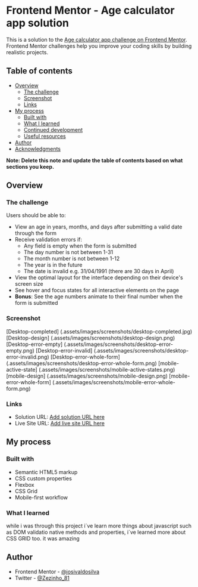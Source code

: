 # Frontend Mentor - Age calculator app solution

This is a solution to the [Age calculator app challenge on Frontend Mentor](https://www.frontendmentor.io/challenges/age-calculator-app-dF9DFFpj-Q). Frontend Mentor challenges help you improve your coding skills by building realistic projects. 

## Table of contents

- [Overview](#overview)
  - [The challenge](#the-challenge)
  - [Screenshot](#screenshot)
  - [Links](#links)
- [My process](#my-process)
  - [Built with](#built-with)
  - [What I learned](#what-i-learned)
  - [Continued development](#continued-development)
  - [Useful resources](#useful-resources)
- [Author](#author)
- [Acknowledgments](#acknowledgments)

**Note: Delete this note and update the table of contents based on what sections you keep.**

## Overview

### The challenge

Users should be able to:

- View an age in years, months, and days after submitting a valid date through the form
- Receive validation errors if:
  - Any field is empty when the form is submitted
  - The day number is not between 1-31
  - The month number is not between 1-12
  - The year is in the future
  - The date is invalid e.g. 31/04/1991 (there are 30 days in April)
- View the optimal layout for the interface depending on their device's screen size
- See hover and focus states for all interactive elements on the page
- **Bonus**: See the age numbers animate to their final number when the form is submitted

### Screenshot

[Desktop-completed] (.assets/images/screenshots/desktop-completed.jpg)
[Desktop-design] (.assets/images/screenshots/desktop-design.png)
[Desktop-error-empty] (.assets/images/screenshots/desktop-error-empty.png)
[Desktop-error-invalid] (.assets/images/screenshots/desktop-error-invalid.png)
[Desktop-error-whole-form] (.assets/images/screenshots/desktop-error-whole-form.png)
[mobile-active-state] (.assets/images/screenshots/mobile-active-states.png)
[mobile-design] (.assets/images/screenshots/mobile-design.png)
[mobile-error-whole-form] (.assets/images/screenshots/mobile-error-whole-form.png)
### Links

- Solution URL: [Add solution URL here](https://github.com/josivaldosilva/age-calculator-app-main)
- Live Site URL: [Add live site URL here](https://your-live-site-url.com)

## My process

### Built with

- Semantic HTML5 markup
- CSS custom properties
- Flexbox
- CSS Grid
- Mobile-first workflow

### What I learned

while i was through this project i´ve learn more things about javascript such as DOM validatio native methods and properties, i´ve learned more about CSS GRID too. it was amazing

## Author

- Frontend Mentor - [@josivaldosilva](https://www.frontendmentor.io/profile/josivaldosilva)
- Twitter - [@Zezinho_81](https://www.twitter.com/Zezinho_81)
